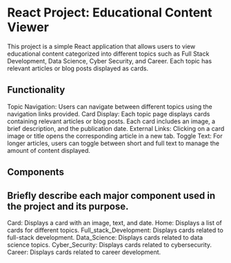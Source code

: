 # React Project: Educational Content Viewer
This project is a simple React application that allows users to view educational content categorized into different topics such as Full Stack Development, Data Science, Cyber Security, and Career. Each topic has relevant articles or blog posts displayed as cards.

## Functionality
Topic Navigation: Users can navigate between different topics using the navigation links provided.
Card Display: Each topic page displays cards containing relevant articles or blog posts. Each card includes an image, a brief description, and the publication date.
External Links: Clicking on a card image or title opens the corresponding article in a new tab.
Toggle Text: For longer articles, users can toggle between short and full text to manage the amount of content displayed.

## Components
## Briefly describe each major component used in the project and its purpose.

Card: Displays a card with an image, text, and date.
Home: Displays a list of cards for different topics.
Full_stack_Development: Displays cards related to full-stack development.
Data_Science: Displays cards related to data science topics.
Cyber_Security: Displays cards related to cybersecurity.
Career: Displays cards related to career development.
